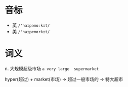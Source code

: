 # 音标

- 英 `/'haɪpəmɑːkɪt/`
- 美 `/'haɪpɚmɑrkɪt/`

# 词义

n. 大规模超级市场
`a very large  supermarket `



hyper(超过) + market(市场) → 超过一般市场的 → 特大超市

